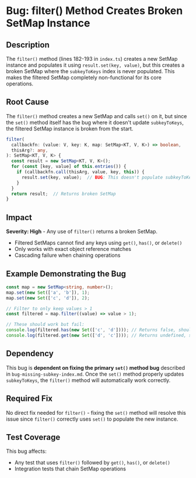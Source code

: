 # Bug: filter() Method Creates Broken SetMap Instance

## Description

The `filter()` method (lines 182-193 in `index.ts`) creates a new SetMap instance and populates it using `result.set(key, value)`, but this creates a broken SetMap where the `subkeyToKeys` index is never populated. This makes the filtered SetMap completely non-functional for its core operations.

## Root Cause

The `filter()` method creates a new SetMap and calls `set()` on it, but since the `set()` method itself has the bug where it doesn't update `subkeyToKeys`, the filtered SetMap instance is broken from the start.

```typescript
filter(
  callbackfn: (value: V, key: K, map: SetMap<KT, V, K>) => boolean,
  thisArg?: any,
): SetMap<KT, V, K> {
  const result = new SetMap<KT, V, K>();
  for (const [key, value] of this.entries()) {
    if (callbackfn.call(thisArg, value, key, this)) {
      result.set(key, value);  // BUG: This doesn't populate subkeyToKeys
    }
  }
  return result;  // Returns broken SetMap
}
```

## Impact

**Severity: High** - Any use of `filter()` returns a broken SetMap.

- Filtered SetMaps cannot find any keys using `get()`, `has()`, or `delete()`
- Only works with exact object reference matches
- Cascading failure when chaining operations

## Example Demonstrating the Bug

```typescript
const map = new SetMap<string, number>();
map.set(new Set(['a', 'b']), 1);
map.set(new Set(['c', 'd']), 2);

// Filter to only keep values > 1
const filtered = map.filter((value) => value > 1);

// These should work but fail:
console.log(filtered.has(new Set(['c', 'd']))); // Returns false, should be true
console.log(filtered.get(new Set(['d', 'c']))); // Returns undefined, should be 2
```

## Dependency

This bug is **dependent on fixing the primary `set()` method bug** described in `bug-missing-subkey-index.md`. Once the `set()` method properly updates `subkeyToKeys`, the `filter()` method will automatically work correctly.

## Required Fix

No direct fix needed for `filter()` - fixing the `set()` method will resolve this issue since `filter()` correctly uses `set()` to populate the new instance.

## Test Coverage

This bug affects:
- Any test that uses `filter()` followed by `get()`, `has()`, or `delete()`
- Integration tests that chain SetMap operations